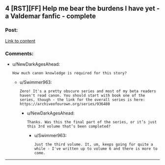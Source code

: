 ## 4 [RST][FF] Help me bear the burdens I have yet - a Valdemar fanfic - complete

### Post:

[Link to content](https://archiveofourown.org/works/15189953/chapters/37293749)

### Comments:

- u/NewDarkAgesAhead:
  ```
  How much canon knowledge is required for this story?
  ```

  - u/Swimmer963:
    ```
    Zero! It's a pretty obscure series and most of my beta readers haven't read canon. You should start with book one of the series, though - the link for the overall series is here: https://archiveofourown.org/series/936480
    ```

    - u/NewDarkAgesAhead:
      ```
      Thanks. Was this the final part of the series, or it’s just this 3rd volume that’s been completed?
      ```

      - u/Swimmer963:
        ```
        Just the third volume. It, um, keeps going for quite a while - I've written up to volume 6 and there is more to come.
        ```

---

